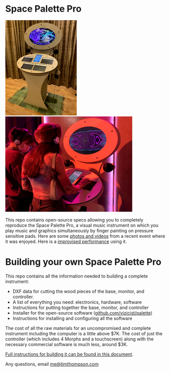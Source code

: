<h1>Space Palette Pro</h1>
<p>
<img src="images/spp.jpg" height=300>&nbsp;&nbsp;<img src="images/spp_at_local_love.jpg" height=300>
<p>
This repo contains open-source specs allowing you to completely reproduce the Space Palette Pro,
a visual music instrument on which you play music and graphics simultaneously by finger painting on
pressure sensitive pads.  Here are some <a href="https://photos.app.goo.gl/1x5BrCuc9yP6Z52XA">photos and videos</a> from a recent event where it was enjoyed.  Here is a <a href="https://youtu.be/HDtxEyCI_zc?t=362">improvised performance</a> using it.
<p>
<h1>Building your own Space Palette Pro</h1>
This repo contains all the information needed to building a complete instrument:
<p>
<ul>
<li>DXF data for cutting the wood pieces of the base, monitor, and controller.
<li>A list of everything you need: electronics, hardware, software
<li>Instructions for putting together the base, monitor, and controller
<li>Installer for the open-source software (<a href="https://github.com/vizicist/palette">github.com/vizicist/palette</a>)
<li>Instructions for installing and configuring all the software
</ul>
<p>
The cost of all the raw materials for an uncompromised and complete instrument
including the computer is a little above $7K.
The cost of just the controller (which includes 4 Morphs and a touchscreen) along with the necessary commercial software is much less, around $3K.
<p>
<a href="doc/building.md">Full instructions for building it can be found in this document</a>.
<p>
Any questions, email <a href="mailto:me@timthompson.com">me@timthompson.com</a>